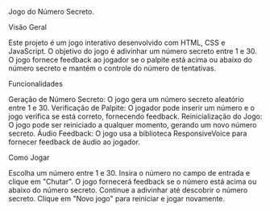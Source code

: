 Jogo do Número Secreto.

Visão Geral

Este projeto é um jogo interativo desenvolvido com HTML, CSS e JavaScript. O objetivo do jogo é adivinhar um número secreto entre 1 e 30. O jogo fornece feedback ao jogador se o palpite está acima ou abaixo do número secreto e mantém o controle do número de tentativas.

Funcionalidades

Geração de Número Secreto: O jogo gera um número secreto aleatório entre 1 e 30.
Verificação de Palpite: O jogador pode inserir um número e o jogo verifica se está correto, fornecendo feedback.
Reinicialização do Jogo: O jogo pode ser reiniciado a qualquer momento, gerando um novo número secreto.
Áudio Feedback: O jogo usa a biblioteca ResponsiveVoice para fornecer feedback de áudio ao jogador.

Como Jogar

Escolha um número entre 1 e 30.
Insira o número no campo de entrada e clique em "Chutar".
O jogo fornecerá feedback se o número está acima ou abaixo do número secreto.
Continue a adivinhar até descobrir o número secreto.
Clique em "Novo jogo" para reiniciar e jogar novamente.
